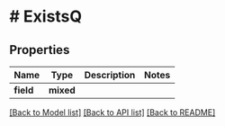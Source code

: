 # # ExistsQ

## Properties

Name | Type | Description | Notes
------------ | ------------- | ------------- | -------------
**field** | **mixed** |  |

[[Back to Model list]](../../README.md#models) [[Back to API list]](../../README.md#endpoints) [[Back to README]](../../README.md)
